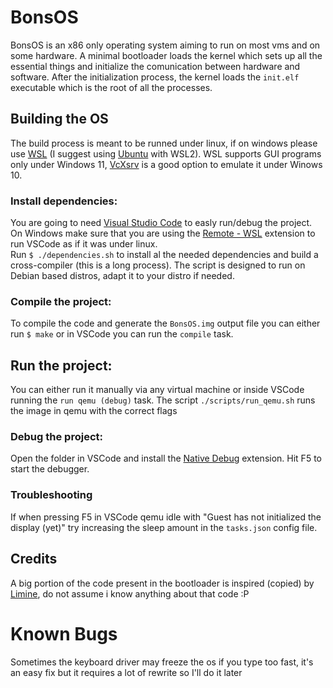 # BonsOS
BonsOS is an x86 only operating system aiming to run on most vms and on some hardware. A minimal bootloader loads the kernel which sets up all the essential things and initialize the comunication between hardware and software. After the initialization process, the kernel loads the `init.elf` executable which is the root of all the processes.

## Building the OS
The build process is meant to be runned under linux, if on windows please use [WSL](https://docs.microsoft.com/it-it/windows/wsl/install-win10) (I suggest using [Ubuntu](https://www.microsoft.com/it-it/p/ubuntu/9nblggh4msv6?activetab=pivot:overviewtab) with WSL2). WSL supports GUI programs only under Windows 11, [VcXsrv](https://sourceforge.net/projects/vcxsrv/) is a good option to emulate it under Winows 10.

### Install dependencies:
You are going to need [Visual Studio Code](https://code.visualstudio.com/) to easly run/debug the project.
On Windows make sure that you are using the [Remote - WSL](https://marketplace.visualstudio.com/items?itemName=ms-vscode-remote.remote-wsl) extension to run VSCode as if it was under linux.</br>
Run `$ ./dependencies.sh` to install al the needed dependencies and build a cross-compiler (this is a long process). The script is designed to run on Debian based distros, adapt it to your distro if needed.

### Compile the project:
To compile the code and generate the `BonsOS.img` output file you can either run `$ make` or in VSCode you can run the `compile` task.

## Run the project:
You can either run it manually via any virtual machine or inside VSCode running the `run qemu (debug)` task. The script `./scripts/run_qemu.sh` runs the image in qemu with the correct flags

### Debug the project:
Open the folder in VSCode and install the [Native Debug](https://marketplace.visualstudio.com/items?itemName=webfreak.debug) extension. Hit F5 to start the debugger.

### Troubleshooting
If when pressing F5 in VSCode qemu idle with "Guest has not initialized the display (yet)" try increasing the sleep amount in the `tasks.json` config file.

## Credits
A big portion of the code present in the bootloader is inspired (copied) by [Limine](https://github.com/limine-bootloader/limine), do not assume i know anything about that code :P

# Known Bugs
Sometimes the keyboard driver may freeze the os if you type too fast, it's an easy fix but it requires a lot of rewrite so I'll do it later
